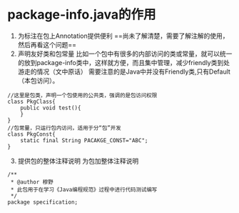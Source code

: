 # package-info.java的作用
1. 为标注在包上Annotation提供便利
==尚未了解清楚，需要了解注解的使用，然后再看这个问题==
2. 声明友好类和包常量
比如一个包中有很多的内部访问的类或常量，就可以统一的放到package-info类中，这样就方便，而且集中管理，减少friendly类到处游走的情况（文中原话）
需要注意的是Java中并没有Friendly类,只有Default（本包访问）。
```
//这里是包类，声明一个包使用的公共类，强调的是包访问权限
class PkgClass{
    public void test(){
    }
}
//包常量，只运行包内访问，适用于分“包”开发
class PkgConst{
    static final String PACAKGE_CONST="ABC";
}
```

3. 提供包的整体注释说明
为包加整体注释说明
```
/**
 * @author 穆野
 * 此包用于在学习《Java编程规范》过程中进行代码测试编写
 */
package specification;
```